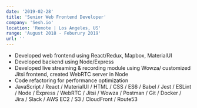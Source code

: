 ```yaml
---
date: '2019-02-28'
title: 'Senior Web Frontend Developer'
company: 'Sesh.io'
location: 'Remote | Los Angeles, US'
range: 'August 2018 - Feburury 2019'
url: ''
---
```


- Developed web frontend using React/Redux, Mapbox, MaterialUI
- Developed backend using Node/Express
- Developed live streaming & recording module using Wowza/ customized Jitsi frontend, created WebRTC server in Node
- Code refactoring for performance optimization
- JavaScript / React / MaterialUI / HTML / CSS / ES6 / Babel / Jest / ESLint / Node / Express / WebRTC / Jitsi / Wowza / Postman / Git / Docker / Jira / Slack / AWS EC2 / S3 / CloudFront / Route53
